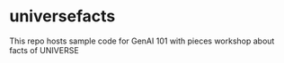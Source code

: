 # universefacts
This repo hosts sample code for GenAI 101 with pieces workshop about facts of UNIVERSE

